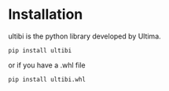 # Installation

ultibi is the python library developed by Ultima.

```console
pip install ultibi
```

or if you have a .whl file

```console
pip install ultibi.whl
```
